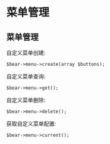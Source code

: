 # 菜单管理

## 菜单管理

自定义菜单创建:

```
$bear->menu->create(array $buttons);
```

自定义菜单查询:

```
$bear->menu->get();
```

自定义菜单删除:

```text
$bear->menu->delete();
```

获取自定义菜单配置:

```text
$bear->menu->current();
```

